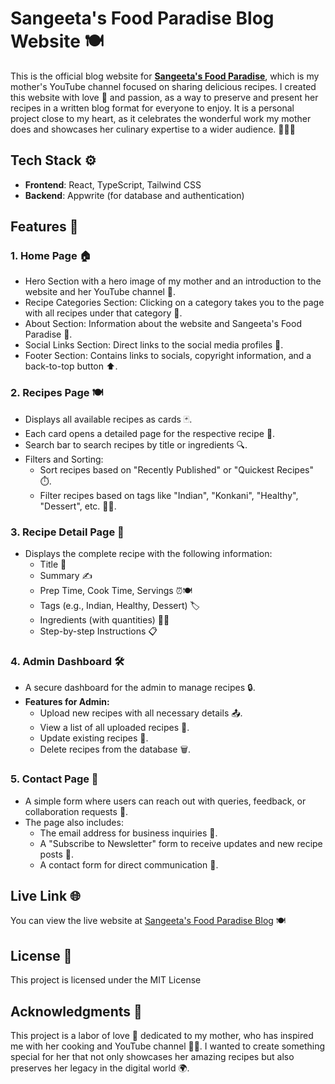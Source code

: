 # Sangeeta's Food Paradise Blog Website 🍽️

This is the official blog website for [**Sangeeta's Food Paradise**](https://www.youtube.com/sangeetasfoodparadise), which is my mother's YouTube channel focused on sharing delicious recipes. I created this website with love 💖 and passion, as a way to preserve and present her recipes in a written blog format for everyone to enjoy. It is a personal project close to my heart, as it celebrates the wonderful work my mother does and showcases her culinary expertise to a wider audience. 👩‍🍳✨

## Tech Stack ⚙️
- **Frontend**: React, TypeScript, Tailwind CSS
- **Backend**: Appwrite (for database and authentication)

## Features 🌟
### 1. **Home Page** 🏠
- Hero Section with a hero image of my mother and an introduction to the website and her YouTube channel 🎥.
- Recipe Categories Section: Clicking on a category takes you to the page with all recipes under that category 🍴.
- About Section: Information about the website and Sangeeta's Food Paradise 📜.
- Social Links Section: Direct links to the social media profiles 📱.
- Footer Section: Contains links to socials, copyright information, and a back-to-top button ⬆️.

### 2. **Recipes Page** 🍽️
- Displays all available recipes as cards 🃏.
- Each card opens a detailed page for the respective recipe 📑.
- Search bar to search recipes by title or ingredients 🔍.
- Filters and Sorting:
  - Sort recipes based on "Recently Published" or "Quickest Recipes" ⏱️.
  - Filter recipes based on tags like "Indian", "Konkani", "Healthy", "Dessert", etc. 🍛🍰.

### 3. **Recipe Detail Page** 📖
- Displays the complete recipe with the following information:
  - Title 🍴
  - Summary ✍️
  - Prep Time, Cook Time, Servings ⏰🍽️
  - Tags (e.g., Indian, Healthy, Dessert) 🏷️
  - Ingredients (with quantities) 🧑‍🍳
  - Step-by-step Instructions 📋

### 4. **Admin Dashboard** 🛠️
- A secure dashboard for the admin to manage recipes 🔒.
- **Features for Admin:**
  - Upload new recipes with all necessary details 📤.
  - View a list of all uploaded recipes 📃.
  - Update existing recipes 🔄.
  - Delete recipes from the database 🗑️.

### 5. **Contact Page** 📧
- A simple form where users can reach out with queries, feedback, or collaboration requests 💬.
- The page also includes:
  - The email address for business inquiries 📩.
  - A "Subscribe to Newsletter" form to receive updates and new recipe posts 📰.
  - A contact form for direct communication 💌.

## Live Link 🌐

You can view the live website at [Sangeeta's Food Paradise Blog](https://sangeetas-food-paradise.vercel.app) 🍽️

## License 📜

This project is licensed under the MIT License

## Acknowledgments 🙏

This project is a labor of love 💖 dedicated to my mother, who has inspired me with her cooking and YouTube channel 🎥🍳. I wanted to create something special for her that not only showcases her amazing recipes but also preserves her legacy in the digital world 🌍.
